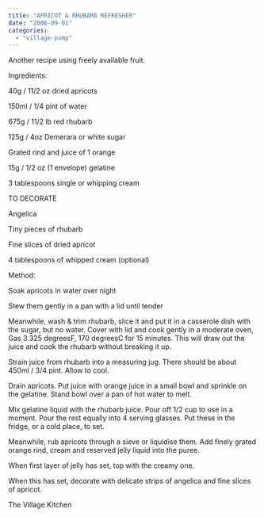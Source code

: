```yaml
---
title: "APRICOT & RHUBARB REFRESHER"
date: "2006-09-01"
categories: 
  - "village-pump"
---
```


Another recipe using freely available fruit.

Ingredients:

40g / 11/2 oz dried apricots

150ml / 1/4 pint of water

675g / 11/2 lb red rhubarb

125g / 4oz Demerara or white sugar

Grated rind and juice of 1 orange

15g / 1/2 oz (1 envelope) gelatine

3 tablespoons single or whipping cream

TO DECORATE

Angelica

Tiny pieces of rhubarb

Fine slices of dried apricot

4 tablespoons of whipped cream (optional)

Method:

Soak apricots in water over night

Stew them gently in a pan with a lid until tender

Meanwhile, wash & trim rhubarb, slice it and put it in a casserole dish with the sugar, but no water. Cover with lid and cook gently in a moderate oven, Gas 3 325 degreesF, 170 degreesC for 15 minutes. This will draw out the juice and cook the rhubarb without breaking it up.

Strain juice from rhubarb into a measuring jug. There should be about 450ml / 3/4 pint. Allow to cool.

Drain apricots. Put juice with orange juice in a small bowl and sprinkle on the gelatine. Stand bowl over a pan of hot water to melt.

Mix gelatine liquid with the rhubarb juice. Pour off 1/2 cup to use in a moment. Pour the rest equally into 4 serving glasses. Put these in the fridge, or a cold place, to set.

Meanwhile, rub apricots through a sieve or liquidise them. Add finely grated orange rind, cream and reserved jelly liquid into the puree.

When first layer of jelly has set, top with the creamy one.

When this has set, decorate with delicate strips of angelica and fine slices of apricot.

The Village Kitchen
